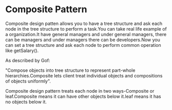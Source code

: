 # Composite Pattern

Composite design patten allows you to have a tree structure and ask each node in the tree structure to perform a task.You can take real life example of a organization.It have general managers and under general managers, there can be managers and  under managers there can be developers.Now you can set a tree structure and ask each node to perform common operation like getSalary().

As described by Gof:

"Compose objects into tree structure to represent part-whole hierarchies.Composite lets client treat individual objects and compositions of objects uniformly".

Composite design pattern treats each node in two ways-Composite or leaf.Composite means it can have other objects below it.leaf means it has no objects below it.